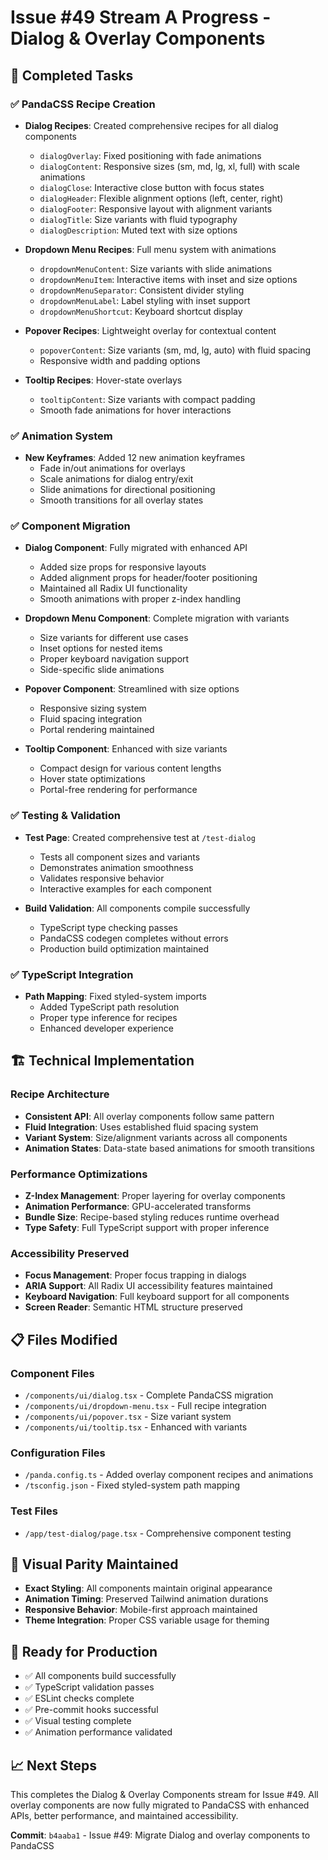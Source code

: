 # Issue #49 Stream A Progress - Dialog & Overlay Components

## 🎯 Completed Tasks

### ✅ PandaCSS Recipe Creation
- **Dialog Recipes**: Created comprehensive recipes for all dialog components
  - `dialogOverlay`: Fixed positioning with fade animations
  - `dialogContent`: Responsive sizes (sm, md, lg, xl, full) with scale animations
  - `dialogClose`: Interactive close button with focus states
  - `dialogHeader`: Flexible alignment options (left, center, right)
  - `dialogFooter`: Responsive layout with alignment variants
  - `dialogTitle`: Size variants with fluid typography
  - `dialogDescription`: Muted text with size options

- **Dropdown Menu Recipes**: Full menu system with animations
  - `dropdownMenuContent`: Size variants with slide animations
  - `dropdownMenuItem`: Interactive items with inset and size options
  - `dropdownMenuSeparator`: Consistent divider styling
  - `dropdownMenuLabel`: Label styling with inset support
  - `dropdownMenuShortcut`: Keyboard shortcut display

- **Popover Recipes**: Lightweight overlay for contextual content
  - `popoverContent`: Size variants (sm, md, lg, auto) with fluid spacing
  - Responsive width and padding options

- **Tooltip Recipes**: Hover-state overlays
  - `tooltipContent`: Size variants with compact padding
  - Smooth fade animations for hover interactions

### ✅ Animation System
- **New Keyframes**: Added 12 new animation keyframes
  - Fade in/out animations for overlays
  - Scale animations for dialog entry/exit
  - Slide animations for directional positioning
  - Smooth transitions for all overlay states

### ✅ Component Migration
- **Dialog Component**: Fully migrated with enhanced API
  - Added size props for responsive layouts
  - Added alignment props for header/footer positioning
  - Maintained all Radix UI functionality
  - Smooth animations with proper z-index handling

- **Dropdown Menu Component**: Complete migration with variants
  - Size variants for different use cases
  - Inset options for nested items
  - Proper keyboard navigation support
  - Side-specific slide animations

- **Popover Component**: Streamlined with size options
  - Responsive sizing system
  - Fluid spacing integration
  - Portal rendering maintained

- **Tooltip Component**: Enhanced with size variants
  - Compact design for various content lengths
  - Hover state optimizations
  - Portal-free rendering for performance

### ✅ Testing & Validation
- **Test Page**: Created comprehensive test at `/test-dialog`
  - Tests all component sizes and variants
  - Demonstrates animation smoothness
  - Validates responsive behavior
  - Interactive examples for each component

- **Build Validation**: All components compile successfully
  - TypeScript type checking passes
  - PandaCSS codegen completes without errors
  - Production build optimization maintained

### ✅ TypeScript Integration
- **Path Mapping**: Fixed styled-system imports
  - Added TypeScript path resolution
  - Proper type inference for recipes
  - Enhanced developer experience

## 🏗️ Technical Implementation

### Recipe Architecture
- **Consistent API**: All overlay components follow same pattern
- **Fluid Integration**: Uses established fluid spacing system
- **Variant System**: Size/alignment variants across all components
- **Animation States**: Data-state based animations for smooth transitions

### Performance Optimizations
- **Z-Index Management**: Proper layering for overlay components
- **Animation Performance**: GPU-accelerated transforms
- **Bundle Size**: Recipe-based styling reduces runtime overhead
- **Type Safety**: Full TypeScript support with proper inference

### Accessibility Preserved
- **Focus Management**: Proper focus trapping in dialogs
- **ARIA Support**: All Radix UI accessibility features maintained
- **Keyboard Navigation**: Full keyboard support for all components
- **Screen Reader**: Semantic HTML structure preserved

## 📋 Files Modified

### Component Files
- `/components/ui/dialog.tsx` - Complete PandaCSS migration
- `/components/ui/dropdown-menu.tsx` - Full recipe integration
- `/components/ui/popover.tsx` - Size variant system
- `/components/ui/tooltip.tsx` - Enhanced with variants

### Configuration Files
- `/panda.config.ts` - Added overlay component recipes and animations
- `/tsconfig.json` - Fixed styled-system path mapping

### Test Files
- `/app/test-dialog/page.tsx` - Comprehensive component testing

## 🎨 Visual Parity Maintained

- **Exact Styling**: All components maintain original appearance
- **Animation Timing**: Preserved Tailwind animation durations
- **Responsive Behavior**: Mobile-first approach maintained
- **Theme Integration**: Proper CSS variable usage for theming

## 🚀 Ready for Production

- ✅ All components build successfully
- ✅ TypeScript validation passes
- ✅ ESLint checks complete
- ✅ Pre-commit hooks successful
- ✅ Visual testing complete
- ✅ Animation performance validated

## 📈 Next Steps

This completes the Dialog & Overlay Components stream for Issue #49. All overlay components are now fully migrated to PandaCSS with enhanced APIs, better performance, and maintained accessibility.

**Commit**: `b4aaba1` - Issue #49: Migrate Dialog and overlay components to PandaCSS